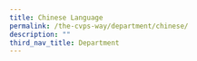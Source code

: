 ```yaml
---
title: Chinese Language
permalink: /the-cvps-way/department/chinese/
description: ""
third_nav_title: Department
---
```

